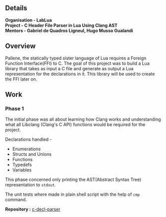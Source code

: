 ## Details

**Organisation - LabLua**  <br/>
**Project - C Header File Parser in Lua Using Clang AST** <br/>
**Mentors - Gabriel de Quadros Ligneul, Hugo Musso Gualandi** <br/>

## Overview

Pallene, the statically typed sister language of Lua requires a Foreign Function Interface(FFI) to C. The goal of this project was to build a Lua library that takes as input a C file and generate as output a Lua representation for the declarations in it.
This library will be used to create the FFI later on.

## Work 

### Phase 1

The initial phase was all about learning how Clang works and understanding what all Libclang (Clang's C API) functions would be required for the project. 

Declarations handled - 
- Enumerations
- Structs and Unions
- Functions
- Typedefs
- Variables

This phase concerned only printing the AST(Abstract Syntax Tree) representation to `stdout`. 

The unit tests where made in plain shell script with the help of `cmp` command.

**Repository :** [c-decl-parser](https://github.com/Vishnu-M/c-decl-parser "c-decl-parser")

